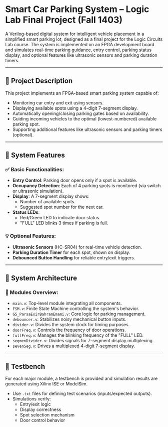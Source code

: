 # Smart Car Parking System – Logic Lab Final Project (Fall 1403)

A Verilog-based digital system for intelligent vehicle placement in a simplified smart parking lot, designed as a final project for the Logic Circuits Lab course. The system is implemented on an FPGA development board and simulates real-time parking guidance, entry control, parking status display, and optional features like ultrasonic sensors and parking duration timers.

---

## 📌 Project Description

This project implements an FPGA-based smart parking system capable of:
- Monitoring car entry and exit using sensors.
- Displaying available spots using a 4-digit 7-segment display.
- Automatically opening/closing parking gates based on availability.
- Guiding incoming vehicles to the optimal (lowest-numbered) available parking spot.
- Supporting additional features like ultrasonic sensors and parking timers (optional).

---

## 🚗 System Features

### ✅ Basic Functionalities:
- **Entry Control**: Parking door opens only if a spot is available.
- **Occupancy Detection**: Each of 4 parking spots is monitored (via switch or ultrasonic simulation).
- **Display**: A 7-segment display shows:
  - Number of available spots.
  - Suggested spot number for the next car.
- **Status LEDs**:
  - Red/Green LED to indicate door status.
  - "FULL" LED blinks 3 times if parking is full.

### 💡 Optional Features:
- **Ultrasonic Sensors** (HC-SR04) for real-time vehicle detection.
- **Parking Duration Timer** for each spot, shown on display.
- **Debounced Button Handling** for reliable entry/exit triggers.

---

## 🔧 System Architecture

### 🔢 Modules Overview:
- `main.v`: Top-level module integrating all components.
- `FSM.v`: Finite State Machine controlling the system's behavior.
- `G5_ParsaExirBahramEmami.v`: Core logic for parking management.
- `debouncer.v`: Stabilizes noisy mechanical button inputs.
- `divider.v`: Divides the system clock for timing purposes.
- `doorFreq.v`: Controls the frequency of door operations.
- `fullFreq.v`: Manages the blinking frequency of the "FULL" LED.
- `segmenDivider.v`: Divides signals for 7-segment display multiplexing.
- `sevenSeg.v`: Drives a multiplexed 4-digit 7-segment display.

---

## 🧪 Testbench

For each major module, a testbench is provided and simulation results are generated using Xilinx ISE or ModelSim.

- Use `.txt` files for defining test scenarios (inputs/expected outputs).
- Simulations verify:
  - Entry/exit logic
  - Display correctness
  - Spot selection mechanism
  - Door control behavior
